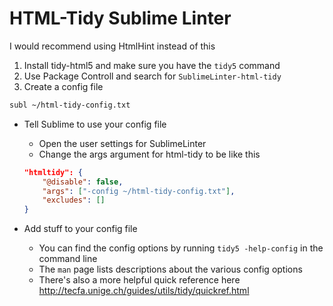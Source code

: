 HTML-Tidy Sublime Linter
========================

I would recommend using HtmlHint instead of this

1. Install tidy-html5 and make sure you have the `tidy5` command
2. Use Package Controll and search for `SublimeLinter-html-tidy`
3. Create a config file
  
  ```bash
  subl ~/html-tidy-config.txt
  ```

  * Tell Sublime to use your config file
    - Open the user settings for SublimeLinter
    - Change the args argument for html-tidy to be like this
    
    ```json
    "htmltidy": {
        "@disable": false,
        "args": ["-config ~/html-tidy-config.txt"],
        "excludes": []
    }
    ```

  * Add stuff to your config file
    - You can find the config options by running `tidy5 -help-config` in the command line
    - The `man` page lists descriptions about the various config options
    - There's also a more helpful quick reference here http://tecfa.unige.ch/guides/utils/tidy/quickref.html
